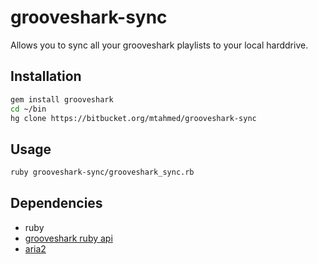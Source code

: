 # grooveshark-sync

Allows you to sync all your grooveshark playlists to your local harddrive.

## Installation

```bash
gem install grooveshark
cd ~/bin
hg clone https://bitbucket.org/mtahmed/grooveshark-sync
```

## Usage

```bash
ruby grooveshark-sync/grooveshark_sync.rb
```

## Dependencies
- ruby
- [grooveshark ruby api](https://github.com/sosedoff/grooveshark)
- [aria2](http://aria2.sourceforge.net/)
